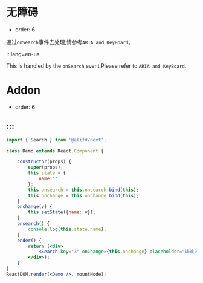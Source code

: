 # 无障碍

- order: 6

通过`onSearch`事件去处理,请参考`ARIA and KeyBoard`。

:::lang=en-us

This is handled by the `onSearch` event,Please refer to `ARIA and KeyBoard`.

# Addon

- order: 6

:::
---

````jsx
import { Search } from '@alifd/next';

class Demo extends React.Component {

    constructor(props) {
        super(props);
        this.state = {
            name:''
        };
        this.onsearch = this.onsearch.bind(this);
        this.onchange = this.onchange.bind(this);
    }
    onchange(v) {
        this.setState({name: v});
    }
    onsearch() {
        console.log(this.state.name);
    }
    ender() {
        return (<div>
            <Search key="3" onChange={this.onchange} placeholder="请输入搜索文字" onSearch={this.onsearch} searchText={<span>search</span>} style={{width: '400px'}}/>
        </div>);
    }
}
ReactDOM.render(<Demo />, mountNode);
````
